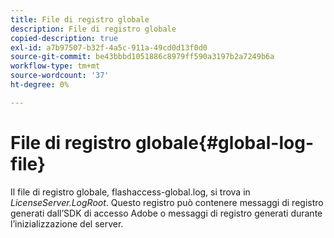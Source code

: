 ```yaml
---
title: File di registro globale
description: File di registro globale
copied-description: true
exl-id: a7b97507-b32f-4a5c-911a-49cd0d13f0d0
source-git-commit: be43bbbd1051886c8979ff590a3197b2a7249b6a
workflow-type: tm+mt
source-wordcount: '37'
ht-degree: 0%

---
```


# File di registro globale{#global-log-file}

Il file di registro globale, flashaccess-global.log, si trova in *LicenseServer.LogRoot*. Questo registro può contenere messaggi di registro generati dall’SDK di accesso Adobe o messaggi di registro generati durante l’inizializzazione del server.
